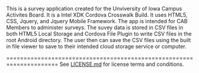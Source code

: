 This is a survey application created for the Unviversity of Iowa Campus Activites Board.  It is a Intel XDK Cordova Crosswalk Build.  It uses HTML5, CSS, Jquery, and Jquery Mobile Framework.  The app is intended for CAB Members to administer surveys.  The suvey data is stored in CSV files in both HTML5 Local Storage and Cordova File Plugin to write CSV files in the root Android directory.  The user then can save the CSV files using the built in file viewer to save to their intended cloud storage service or computer.

=====================================================================
See [LICENSE.md](<LICENSE.md>) for license terms and conditions.
